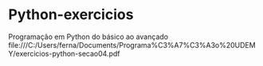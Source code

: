 # Python-exercicios
Programação em Python do básico ao avançado
file:///C:/Users/ferna/Documents/Programa%C3%A7%C3%A3o%20UDEMY/exercicios-python-secao04.pdf
